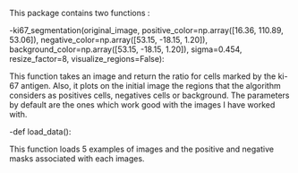 This package contains two functions :

-ki67_segmentation(original_image,
                      positive_color=np.array([16.36, 110.89, 53.06]),
                      negative_color=np.array([53.15, -18.15, 1.20]),
                      background_color=np.array([53.15, -18.15, 1.20]),
                      sigma=0.454,
                      resize_factor=8,
                      visualize_regions=False):
                      
  This function takes an image and return the ratio for cells marked by the ki-67 antigen.
    Also, it plots on the initial image the regions that the algorithm considers as positives cells,
    negatives cells or background.
    The parameters by default are the ones which work good with the images I have worked with.
    
    
-def load_data():

This function loads 5 examples of images and the positive and negative masks associated with each images.